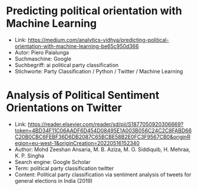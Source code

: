 # Predicting political orientation with Machine Learning
- Link: https://medium.com/analytics-vidhya/predicting-political-orientation-with-machine-learning-be65c950d366
- Autor: Piero Paialunga
- Suchmaschine: Google 
- Suchbegriff: ai political party classification
- Stichworte: Party Classification / Python / Twitter / Machine Learning

# Analysis of Political Sentiment Orientations on Twitter
- Link: https://reader.elsevier.com/reader/sd/pii/S1877050920306669?token=4BD34F11C06AADF6D454D08495E1A003B056C24C2C8FABD66C20B0CBC6FEBF36D6DB2087C65BCBE58B2E0FC3F9567CB0&originRegion=eu-west-1&originCreation=20220516152340
- Author: Mohd Zeeshan Ansaria, M. B. Aziza, M. O. Siddiquib, H. Mehraa, K. P. Singha
- Search engine: Google Scholar
- Term: political party classification twitter
- Content: Political party classification via sentiment analysis of tweets for general elections in India (2019)

